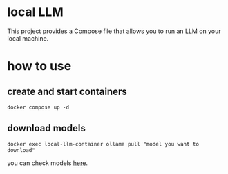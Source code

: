 # local LLM
This project provides a Compose file that allows you to run an LLM on your local machine.

# how to use

## create and start containers
`docker compose up -d`

## download models
`docker exec local-llm-container ollama pull "model you want to download"`

you can check models [here](https://www.ollama.com/library).
